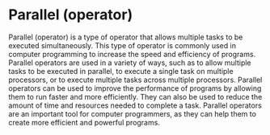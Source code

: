 # Parallel (operator)

Parallel (operator) is a type of operator that allows multiple tasks to be executed simultaneously. This type of operator is commonly used in computer programming to increase the speed and efficiency of programs. Parallel operators are used in a variety of ways, such as to allow multiple tasks to be executed in parallel, to execute a single task on multiple processors, or to execute multiple tasks across multiple processors. Parallel operators can be used to improve the performance of programs by allowing them to run faster and more efficiently. They can also be used to reduce the amount of time and resources needed to complete a task. Parallel operators are an important tool for computer programmers, as they can help them to create more efficient and powerful programs.
